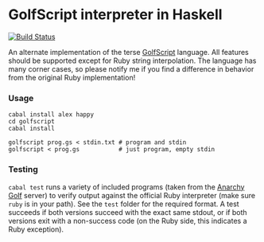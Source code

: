 # GolfScript interpreter in Haskell

[![Build Status](https://travis-ci.org/mtolly/golfscript.png?branch=master)](https://travis-ci.org/mtolly/golfscript)

An alternate implementation of the terse
[GolfScript](http://www.golfscript.com/golfscript/) language. All features
should be supported except for Ruby string interpolation. The language has many
corner cases, so please notify me if you find a difference in behavior from the
original Ruby implementation!

### Usage

    cabal install alex happy
    cd golfscript
    cabal install
    
    golfscript prog.gs < stdin.txt # program and stdin
    golfscript < prog.gs           # just program, empty stdin

### Testing

`cabal test` runs a variety of included programs (taken from the
[Anarchy Golf](http://golf.shinh.org/) server) to verify output against the
official Ruby interpreter (make sure `ruby` is in your path). See the `test`
folder for the required format. A test succeeds if both versions succeed with
the exact same stdout, or if both versions exit with a non-success code (on the
Ruby side, this indicates a Ruby exception).
